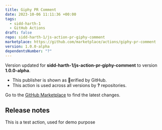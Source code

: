 ```yaml
---
title: Giphy PR Comment
date: 2023-10-06 11:11:36 +00:00
tags:
  - sidd-harth-1
  - GitHub Actions
draft: false
repo: sidd-harth-1/js-action-pr-giphy-comment
marketplace: https://github.com/marketplace/actions/giphy-pr-comment
version: 1.0.0-alpha
dependentsNumber: "?"
---
```



Version updated for **sidd-harth-1/js-action-pr-giphy-comment** to version **1.0.0-alpha**.
- This publisher is shown as erified by GitHub.
- This action is used across all versions by **?** repositories.

Go to the [GitHub Marketplace](https://github.com/marketplace/actions/giphy-pr-comment) to find the latest changes.

## Release notes

This is a test action, used for demo purpose

